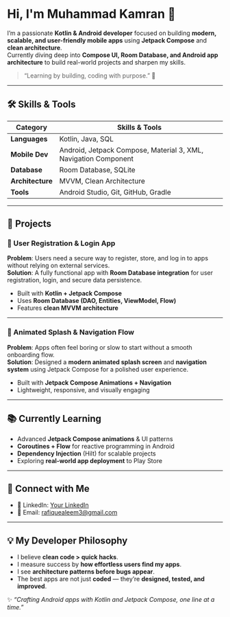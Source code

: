 # Hi, I'm Muhammad Kamran 👋  

I’m a passionate **Kotlin & Android developer** focused on building **modern, scalable, and user-friendly mobile apps** using **Jetpack Compose** and **clean architecture**.  
Currently diving deep into **Compose UI, Room Database, and Android app architecture** to build real-world projects and sharpen my skills.  

> “Learning by building, coding with purpose.” 🚀  

---

## 🛠 Skills & Tools  

| Category        | Skills & Tools |
|-----------------|----------------|
| **Languages**   | Kotlin, Java, SQL |
| **Mobile Dev**  | Android, Jetpack Compose, Material 3, XML, Navigation Component |
| **Database**    | Room Database, SQLite |
| **Architecture**| MVVM, Clean Architecture |
| **Tools**       | Android Studio, Git, GitHub, Gradle |

---

## 🚀 Projects  

### 📱 User Registration & Login App  
**Problem**: Users need a secure way to register, store, and log in to apps without relying on external services.  
**Solution**: A fully functional app with **Room Database integration** for user registration, login, and secure data persistence.  
- Built with **Kotlin + Jetpack Compose**  
- Uses **Room Database (DAO, Entities, ViewModel, Flow)**  
- Features **clean MVVM architecture**  

---

### 📱 Animated Splash & Navigation Flow  
**Problem**: Apps often feel boring or slow to start without a smooth onboarding flow.  
**Solution**: Designed a **modern animated splash screen** and **navigation system** using Jetpack Compose for a polished user experience.  
- Built with **Jetpack Compose Animations + Navigation**  
- Lightweight, responsive, and visually engaging  

---

## 📚 Currently Learning  
- Advanced **Jetpack Compose animations** & UI patterns  
- **Coroutines + Flow** for reactive programming in Android  
- **Dependency Injection** (Hilt) for scalable projects  
- Exploring **real-world app deployment** to Play Store  

---

## 🔗 Connect with Me  
- 💼 LinkedIn: [Your LinkedIn](https://www.linkedin.com/in/muhammad-kamran-9b4a31336)    
- 📧 Email: rafiquealeem3@gmail.com  

---

## 💡 My Developer Philosophy  
- I believe **clean code > quick hacks**.  
- I measure success by **how effortless users find my apps**.  
- I see **architecture patterns before bugs appear**.  
- The best apps are not just **coded** — they’re **designed, tested, and improved**.  

✨ *“Crafting Android apps with Kotlin and Jetpack Compose, one line at a time.”* 
